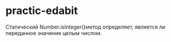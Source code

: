 # practic-edabit


Статический Number.isInteger()метод определяет, является ли переданное значение целым числом.